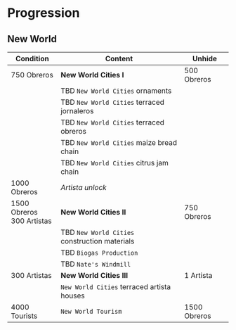 # Progression

## New World

Condition | Content | Unhide
--- | --- | ---
750 Obreros | **New World Cities I** | 500 Obreros
| | TBD `New World Cities` ornaments
| | TBD `New World Cities` terraced jornaleros |
| | TBD `New World Cities` terraced obreros |
| | TBD `New World Cities` maize bread chain |
| | TBD `New World Cities` citrus jam chain |
1000 Obreros | *Artista unlock*
1500 Obreros<br/>300 Artistas | **New World Cities II** | 750 Obreros
| | TBD `New World Cities` construction materials |
| | TBD `Biogas Production` |
| | TBD `Nate's Windmill` |
300 Artistas | **New World Cities III** | 1 Artista
| | `New World Cities` terraced artista houses |
4000 Tourists | `New World Tourism` | 1500 Obreros
